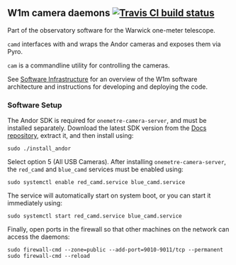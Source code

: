 ## W1m camera daemons [![Travis CI build status](https://travis-ci.org/warwick-one-metre/camd.svg?branch=master)](https://travis-ci.org/warwick-one-metre/camd)

Part of the observatory software for the Warwick one-meter telescope.

`camd` interfaces with and wraps the Andor cameras and exposes them via Pyro.

`cam` is a commandline utility for controlling the cameras.

See [Software Infrastructure](https://github.com/warwick-one-metre/docs/wiki/Software-Infrastructure) for an overview of the W1m software architecture and instructions for developing and deploying the code.

### Software Setup

The Andor SDK is required for `onemetre-camera-server`, and must be installed separately.
Download the latest SDK version from the [Docs repository](https://github.com/warwick-one-metre/docs/tree/master/andor/sdk), extract it, and then install using:
```
sudo ./install_andor
```
Select option 5 (All USB Cameras).
After installing `onemetre-camera-server`, the `red_camd` and `blue_camd` services must be enabled using:
```
sudo systemctl enable red_camd.service blue_camd.service
```

The service will automatically start on system boot, or you can start it immediately using:
```
sudo systemctl start red_camd.service blue_camd.service
```

Finally, open ports in the firewall so that other machines on the network can access the daemons:
```
sudo firewall-cmd --zone=public --add-port=9010-9011/tcp --permanent
sudo firewall-cmd --reload
```

